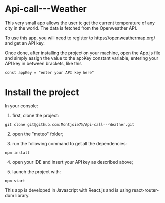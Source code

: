# Api-call---Weather

This very small app allows the user to get the current temperature of any city in the world. The data is fetched from the Openweather API.

To use this app, you will need to register to https://openweathermap.org/ and get an API key.

Once done, after installing the project on your machine, open the App.js file and simply assign the value to the appKey constant variable, entering your API key in between brackets, like this: 

    const appKey = "enter your API key here"

# Install the project

In your console: 

   1. first, clone the project:
    
    git clone git@github.com:Montjoie75/Api-call---Weather.git
   
   2. open the "meteo" folder;
   
   3. run the following command to get all the dependencies:

    npm install 
    
   4. open your IDE and insert your API key as described above;

   5. launch the project with:

    npm start

This app is developed in Javascript with React.js and is using react-router-dom library.
